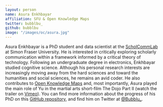 ```yaml
---
layout: person
name: Asura Enkhbayar
affiliation: SFU & Open Knowledge Maps
twitter: bubblbu_
github: bubblbu
image: "/images/oc/asura.jpg"
---
```


Asura Enkhbayar is a PhD student and data scientist at the [ScholCommLab](https://www.scholcommlab.ca/) at Simon Fraser University. He is interested in critically exploring scholarly communication within a framework informed by a critical theory of technology. Following an undergraduate degree in electronics, Enkhbayar studied cognitive science. Although his personal research interests are increasingly moving away from the hard sciences and toward the humanities and social sciences, he remains an avid coder. He also contributes to [Open Knowledge Maps](http://openknowledgemaps.org/) and, most importantly, Asura played the main role of Yu in the martial arts short-film The Dojo Part II (watch the trailer on [Vimeo](https://vimeo.com/127528523)). You can find more information about the progress of his PhD on this [GitHub repository](https://github.com/Bubblbu/phd), and find him on Twitter at [@Bubblu_](https://twitter.com/bubblbu_).